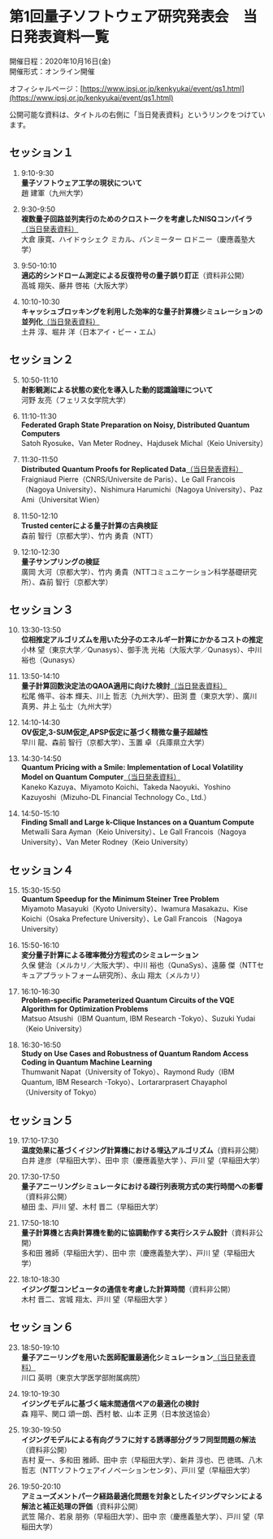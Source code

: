 # 第1回量子ソフトウェア研究発表会　当日発表資料一覧

開催日程：2020年10月16日(金)  
開催形式：オンライン開催

オフィシャルページ：[https://www.ipsj.or.jp/kenkyukai/event/qs1.html](https://www.ipsj.or.jp/kenkyukai/event/qs1.html)

公開可能な資料は、タイトルの右側に「当日発表資料」というリンクをつけています。  

## セッション１

1. 9:10-9:30  
  **量子ソフトウェア工学の現状について**  
  趙 建軍（九州大学）

2. 9:30-9:50  
  **複数量子回路並列実行のためのクロストークを考慮したNISQコンパイラ**[（当日発表資料）](IPSJ-QS20001002_presentation.pdf)  
  大倉 康寛、ハイドゥシェク ミカル、バンミーター ロドニー（慶應義塾大学）

3. 9:50-10:10  
  **適応的シンドローム測定による反復符号の量子誤り訂正**（資料非公開）  
  高城 翔矢、藤井 啓祐（大阪大学）

4. 10:10-10:30  
  **キャッシュブロッキングを利用した効率的な量子計算機シミュレーションの並列化**[（当日発表資料）](IPSJ-QS20001004_presentation.pdf)  
  土井 淳、堀井 洋（日本アイ・ビー・エム）


## セッション２

5. 10:50-11:10  
  **射影観測による状態の変化を導入した動的認識論理について**  
  河野 友亮（フェリス女学院大学）

6. 11:10-11:30  
  **Federated Graph State Preparation on Noisy, Distributed Quantum Computers**  
  Satoh Ryosuke、Van Meter Rodney、Hajdusek Michal（Keio University）

7. 11:30-11:50  
  **Distributed Quantum Proofs for Replicated Data**[（当日発表資料）](IPSJ-QS20001007_presentation.pdf)  
  Fraigniaud Pierre（CNRS/Universite de Paris）、Le Gall Francois（Nagoya University）、Nishimura Harumichi（Nagoya University）、Paz Ami（Universitat Wien）

8. 11:50-12:10  
  **Trusted centerによる量子計算の古典検証**  
  森前 智行（京都大学）、竹内 勇貴（NTT）

9. 12:10-12:30  
  **量子サンプリングの検証**  
  廣岡 大河（京都大学）、竹内 勇貴（NTTコミュニケーション科学基礎研究所）、森前 智行（京都大学）


## セッション３

10. 13:30-13:50  
  **位相推定アルゴリズムを用いた分子のエネルギー計算にかかるコストの推定**  
  小林 望（東京大学／Qunasys）、御手洗 光祐（大阪大学／Qunasys）、中川 裕也（Qunasys）

11. 13:50-14:10  
  **量子計算回数決定法のQAOA適用に向けた検討**[（当日発表資料）](IPSJ-QS20001011_presentation.pdf)   
  松尾 脩平、谷本 輝夫、川上 哲志（九州大学）、田渕 豊（東京大学）、廣川 真男、井上 弘士（九州大学）

12. 14:10-14:30  
  **OV仮定,3-SUM仮定,APSP仮定に基づく精微な量子超越性**  
  早川 龍、森前 智行（京都大学）、玉置 卓（兵庫県立大学）

13. 14:30-14:50  
  **Quantum Pricing with a Smile: Implementation of Local Volatility Model on Quantum Computer**[（当日発表資料）](IPSJ-QS20001013_presentation.pptx)   
  Kaneko Kazuya、Miyamoto Koichi、Takeda Naoyuki、Yoshino Kazuyoshi（Mizuho-DL Financial Technology Co., Ltd.）

14. 14:50-15:10  
  **Finding Small and Large k-Clique Instances on a Quantum Compute**  
  Metwalli Sara Ayman（Keio University）、Le Gall Francois（Nagoya University）、Van Meter Rodney（Keio University）


## セッション４

15. 15:30-15:50  
  **Quantum Speedup for the Minimum Steiner Tree Problem**  
  Miyamoto Masayuki（Kyoto University）、Iwamura Masakazu、Kise Koichi（Osaka Prefecture University）、Le Gall Francois （Nagoya University）

16. 15:50-16:10  
  **変分量子計算による確率微分方程式のシミュレーション**  
  久保 健治（メルカリ／大阪大学）、中川 裕也（QunaSys）、遠藤 傑（NTTセキュアプラットフォーム研究所）、永山 翔太（メルカリ）

17. 16:10-16:30  
  **Problem-specific Parameterized Quantum Circuits of the VQE Algorithm for Optimization Problems**  
  Matsuo Atsushi（IBM Quantum, IBM Research -Tokyo）、Suzuki Yudai（Keio University）

18. 16:30-16:50  
  **Study on Use Cases and Robustness of Quantum Random Access Coding in Quantum Machine Learning**  
  Thumwanit Napat（University of Tokyo）、Raymond Rudy（IBM Quantum, IBM Research -Tokyo）、Lortararprasert Chayaphol（University of Tokyo）

## セッション５

19. 17:10-17:30  
  **温度効果に基づくイジング計算機における埋込アルゴリズム**（資料非公開）  
  白井 達彦（早稲田大学）、田中 宗（慶應義塾大学 ）、戸川 望（早稲田大学）

20. 17:30-17:50  
  **量子アニーリングシミュレータにおける疎行列表現方式の実行時間への影響**（資料非公開）  
  植田 圭、戸川 望、木村 晋二（早稲田大学）

21. 17:50-18:10  
  **量子計算機と古典計算機を動的に協調動作する実行システム設計**（資料非公開）  
  多和田 雅師（早稲田大学）、田中 宗（慶應義塾大学）、戸川 望（早稲田大学）

22. 18:10-18:30  
  **イジング型コンピュータの通信を考慮した計算時間**（資料非公開）  
  木村 晋二、宮城 翔太、戸川 望（早稲田大学 ）


## セッション６

23. 18:50-19:10  
  **量子アニーリングを用いた医師配置最適化シミュレーション**[（当日発表資料）](IPSJ-QS20001023_presentation.pdf)   
  川口 英明（東京大学医学部附属病院）

24. 19:10-19:30  
  **イジングモデルに基づく端末間通信ペアの最適化の検討**  
  森 翔平、関口 頌一朗、西村 敏、山本 正男（日本放送協会）

25. 19:30-19:50  
  **イジングモデルによる有向グラフに対する誘導部分グラフ同型問題の解法**（資料非公開）  
  吉村 夏一、多和田 雅師、田中 宗（早稲田大学）、新井 淳也、巴 徳瑪、八木 哲志（NTTソフトウェアイノベーションセンタ）、戸川 望（早稲田大学）

26. 19:50-20:10  
  **アミューズメントパーク経路最適化問題を対象としたイジングマシンによる解法と補正処理の評価**（資料非公開）  
  武笠 陽介、若泉 朋弥（早稲田大学）、田中 宗（慶應義塾大学）、戸川 望（早稲田大学）
